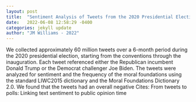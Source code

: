 ```yaml
---
layout: post
title:  "Sentiment Analysis of Tweets from the 2020 Presidential Election"
date:   2022-06-08 12:58:29 -0400
categories: jekyll update
author: "JM Williams - 2022"
---
```

We collected approximately 60 million tweets over a 6-month period during the 2020 presidential election, starting from the conventions through the inauguration. Each tweet referenced either the Republican incumbent Donald Trump or the Democrat challenger Joe Biden. The tweets were analyzed for sentiment and the frequency of the moral foundations using the standard LIWC2015 dictionary and the Moral Foundations Dictionary 2.0. We found that the tweets had an overall negative 
Cites: From tweets to polls: Linking text sentiment to public opinion time